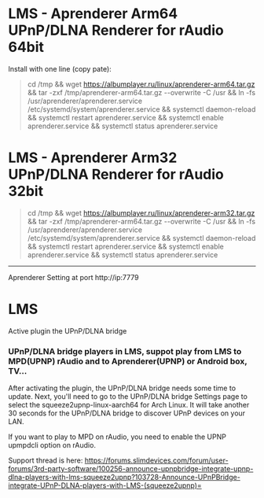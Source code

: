 
# LMS - Aprenderer Arm64 UPnP/DLNA Renderer for rAudio 64bit
Install with one line (copy pate):
>
> cd /tmp && wget https://albumplayer.ru/linux/aprenderer-arm64.tar.gz && tar -zxf /tmp/aprenderer-arm64.tar.gz --overwrite -C /usr && ln -fs /usr/aprenderer/aprenderer.service /etc/systemd/system/aprenderer.service && systemctl daemon-reload && systemctl restart aprenderer.service && systemctl enable aprenderer.service && systemctl status aprenderer.service
>
# LMS - Aprenderer Arm32 UPnP/DLNA Renderer for rAudio 32bit
>
> cd /tmp && wget https://albumplayer.ru/linux/aprenderer-arm32.tar.gz && tar -zxf /tmp/aprenderer-arm64.tar.gz --overwrite -C /usr && ln -fs /usr/aprenderer/aprenderer.service /etc/systemd/system/aprenderer.service && systemctl daemon-reload && systemctl restart aprenderer.service && systemctl enable aprenderer.service && systemctl status aprenderer.service
>
-----------------
Aprenderer Setting at port http://ip:7779
>
# LMS
Active plugin the UPnP/DLNA bridge
>
### UPnP/DLNA bridge players in LMS, suppot play from LMS to MPD(UPNP) rAudio and to Aprenderer(UPNP) or Android box, TV...
After activating the plugin, the UPnP/DLNA bridge needs some time to update. Next, you'll need to go to the UPnP/DLNA bridge Settings page to select the squeeze2upnp-linux-aarch64 for Arch Linux. It will take another 30 seconds for the UPnP/DLNA bridge to discover UPnP devices on your LAN.
>
If you want to play to MPD on rAudio, you need to enable the UPNP upmpdcli option on rAudio.
>
Support thread is here:
https://forums.slimdevices.com/forum/user-forums/3rd-party-software/100256-announce-upnpbridge-integrate-upnp-dlna-players-with-lms-squeeze2upnp?103728-Announce-UPnPBridge-integrate-UPnP-DLNA-players-with-LMS-(squeeze2upnp)=

